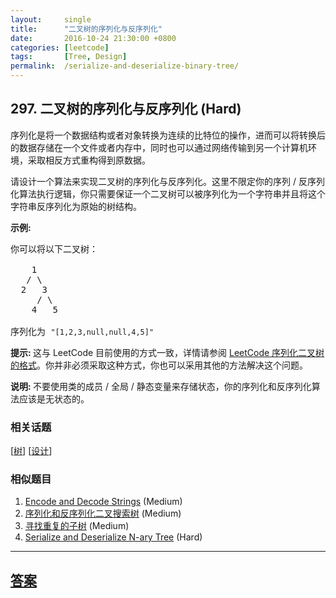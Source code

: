```yaml
---
layout:     single
title:      "二叉树的序列化与反序列化"
date:       2016-10-24 21:30:00 +0800
categories: [leetcode]
tags:       [Tree, Design]
permalink:  /serialize-and-deserialize-binary-tree/
---
```


## 297. 二叉树的序列化与反序列化 (Hard)

<p>序列化是将一个数据结构或者对象转换为连续的比特位的操作，进而可以将转换后的数据存储在一个文件或者内存中，同时也可以通过网络传输到另一个计算机环境，采取相反方式重构得到原数据。</p>

<p>请设计一个算法来实现二叉树的序列化与反序列化。这里不限定你的序列 / 反序列化算法执行逻辑，你只需要保证一个二叉树可以被序列化为一个字符串并且将这个字符串反序列化为原始的树结构。</p>

<p><strong>示例:&nbsp;</strong></p>

<pre>你可以将以下二叉树：

    1
   / \
  2   3
     / \
    4   5

序列化为 <code>&quot;[1,2,3,null,null,4,5]&quot;</code></pre>

<p><strong>提示:&nbsp;</strong>这与 LeetCode 目前使用的方式一致，详情请参阅&nbsp;<a href="/faq/#binary-tree">LeetCode 序列化二叉树的格式</a>。你并非必须采取这种方式，你也可以采用其他的方法解决这个问题。</p>

<p><strong>说明:&nbsp;</strong>不要使用类的成员 / 全局 / 静态变量来存储状态，你的序列化和反序列化算法应该是无状态的。</p>

### 相关话题
  [[树](https://github.com/openset/leetcode/tree/master/tag/tree/README.md)]
  [[设计](https://github.com/openset/leetcode/tree/master/tag/design/README.md)]

### 相似题目
  1. [Encode and Decode Strings](/encode-and-decode-strings) (Medium)
  1. [序列化和反序列化二叉搜索树](/serialize-and-deserialize-bst) (Medium)
  1. [寻找重复的子树](/find-duplicate-subtrees) (Medium)
  1. [Serialize and Deserialize N-ary Tree](/serialize-and-deserialize-n-ary-tree) (Hard)

---

## [答案](https://github.com/openset/leetcode/tree/master/problems/serialize-and-deserialize-binary-tree)
